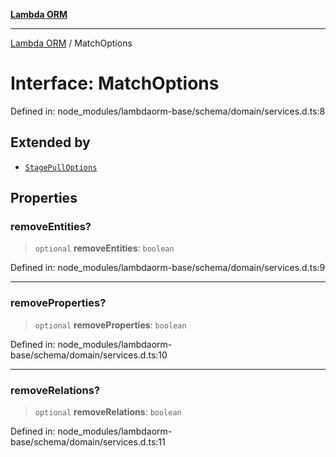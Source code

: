 [**Lambda ORM**](../README.md)

***

[Lambda ORM](../README.md) / MatchOptions

# Interface: MatchOptions

Defined in: node\_modules/lambdaorm-base/schema/domain/services.d.ts:8

## Extended by

- [`StagePullOptions`](StagePullOptions.md)

## Properties

### removeEntities?

> `optional` **removeEntities**: `boolean`

Defined in: node\_modules/lambdaorm-base/schema/domain/services.d.ts:9

***

### removeProperties?

> `optional` **removeProperties**: `boolean`

Defined in: node\_modules/lambdaorm-base/schema/domain/services.d.ts:10

***

### removeRelations?

> `optional` **removeRelations**: `boolean`

Defined in: node\_modules/lambdaorm-base/schema/domain/services.d.ts:11
